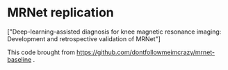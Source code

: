 # MRNet replication

["Deep-learning-assisted diagnosis for knee magnetic resonance imaging: Development and retrospective validation of MRNet"]

This code brought from https://github.com/dontfollowmeimcrazy/mrnet-baseline .
